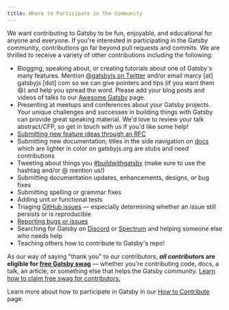 ```yaml
---
title: Where to Participate in the Community
---
```


<!--lint disable prohibited-strings-->

We want contributing to Gatsby to be fun, enjoyable, and educational for anyone and everyone. If you're interested in participating in the Gatsby community, contributions go far beyond pull requests and commits. We are thrilled to receive a variety of other contributions including the following:

- Blogging, speaking about, or creating tutorials about one of Gatsby's many features. Mention [@gatsbyjs on Twitter](https://twitter.com/gatsbyjs) and/or email marcy \[at] gatsbyjs \[dot] com so we can give pointers and tips (if you want them 😄) and help you spread the word. Please add your blog posts and videos of talks to our [Awesome Gatsby](/docs/awesome-gatsby-resources/) page.
- Presenting at meetups and conferences about your Gatsby projects. Your unique challenges and successes in building things with Gatsby can provide great speaking material. We'd love to review your talk abstract/CFP, so get in touch with us if you'd like some help!
- [Submitting new feature ideas through an RFC](/blog/2018-04-06-introducing-gatsby-rfc-process/)
- Submitting new documentation; titles in the side navigation on [docs](/docs) which are lighter in color on gatsbyjs.org are stubs and need contributions
- Tweeting about things you [#buildwithgatsby](https://twitter.com/search?q=%23buildwithgatsby) (make sure to use the hashtag and/or @ mention us!)
- Submitting documentation updates, enhancements, designs, or bug fixes
- Submitting spelling or grammar fixes
- Adding unit or functional tests
- Triaging [GitHub issues](https://github.com/gatsbyjs/gatsby/issues) ― especially determining whether an issue still persists or is reproducible
- [Reporting bugs or issues](/contributing/how-to-file-an-issue/)
- Searching for Gatsby on [Discord](https://gatsby.dev/discord) or [Spectrum](https://spectrum.chat/gatsby-js) and helping someone else who needs help
- Teaching others how to contribute to Gatsby's repo!

As our way of saying "thank you" to our contributors, **_all contributors_ are eligible for [free Gatsby swag](/contributing/contributor-swag/)** — whether you're contributing code, docs, a talk, an article, or something else that helps the Gatsby community. [Learn how to claim free swag for contributors.](/contributing/contributor-swag/)

Learn more about how to participate in Gatsby in our [How to Contribute](/contributing/how-to-contribute/) page.
